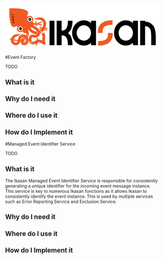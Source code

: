 ![IKASAN](../../developer/docs/quickstart-images/Ikasan-title-transparent.png)

#Event Factory

TODO 
## What is it

## Why do I need it

## Where do I use it

## How do I Implement it

#Managed Event Identifier Service

TODO 

## What is it
The Ikasan Managed Event Identifier Service is responsible for consistently generating a unique identifier for the incoming event message instance.
This service is key to numerous Ikasan functions as it allows Ikasan to consistently identify the event instance. This is used by multiple services such as Error Reporting Service and Exclusion Service.

## Why do I need it

## Where do I use it

## How do I Implement it




